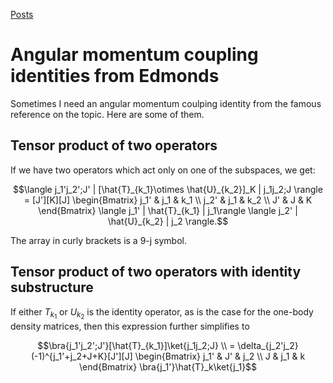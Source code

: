 [Posts](../blog.md)

# Angular momentum coupling identities from Edmonds

Sometimes I need an angular momentum coulping identity from the famous reference on the topic.
Here are some of them.


## Tensor product of two operators

If we have two operators which act only on one of the subspaces, we get:
```math
\langle j_1'j_2';J' | [\hat{T}_{k_1}\otimes \hat{U}_{k_2}]_K | j_1j_2;J \rangle = [J'][K][J] 
  \begin{Bmatrix} j_1' & j_1 & k_1 \\ j_2' & j_1 & k_2 \\ J' & J & K \end{Bmatrix} 
  \langle j_1' | \hat{T}_{k_1} | j_1\rangle \langle j_2' | \hat{U}_{k_2} | j_2 \rangle.
```

The array in curly brackets is a 9-j symbol.

## Tensor product of two operators with identity substructure

If either $T_{k_1}$ or $U_{k_2}$ is the identity operator, as is the case for the one-body density matrices, then this expression further simplifies to 
```math
\bra{j_1'j_2';J'}[\hat{T}_{k_1}]\ket{j_1j_2;J} \\
= \delta_{j_2'j_2}(-1)^{j_1'+j_2+J+K}[J'][J]
\begin{Bmatrix} 
j_1' & J' & j_2 \\ 
J & j_1 & k
\end{Bmatrix}
\bra{j_1'}\hat{T}_k\ket{j_1}
```
